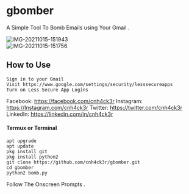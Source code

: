 # gbomber
A Simple Tool To Bomb Emails using Your Gmail .

<img src="https://i.ibb.co/PzXpdwK/IMG-20211015-151943.jpg" alt="IMG-20211015-151943" border="0">
<br/>
<img src="https://i.ibb.co/NKmsh1d/IMG-20211015-151756.jpg" alt="IMG-20211015-151756" border="0">

## How to Use
```
Sign in to your Gmail
Visit https://www.google.com/settings/security/lesssecureapps
Turn on Less Secure App Logins
```
Facebook: https://facebook.com/cnh4ck3r
Instagram: https://Instagram.com/cnh4ck3r
Twitter: https://twitter.com/cnh4ck3r
LinkedIn: https://linkedin.com/in/cnh4ck3r

#### Termux or Terminal
```
apt upgrade
apt update
pkg install git
pkg install python2
git clone https://github.com/cnh4ck3r/gbomber.git
cd gbomber
python2 bomb.py
```
Follow The Onscreen Prompts .
